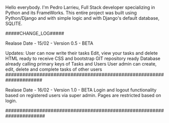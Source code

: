 Hello everybody. I'm Pedro Larrieu, Full Stack developer specializing
in Python and its FrameWorks. This entire project was built using
Python/Django and with simple logic and with Django's default database, SQLITE.

#####CHANGE_LOG#####

Realase Date - 15/02 - Version 0.5 - BETA

Updates:
User can now write their tasks
Edit, view your tasks and delete
HTML ready to receive CSS and bootstrap
GIT repository ready
Database already calling primary keys of Tasks and Users
User admin can create, edit, delete and complete tasks of other users
#####################################################################

Realase Date - 16/02 - Version 1.0 - BETA
Login and logout functionality based on registered users via super admin.
Pages are restricted based on login.

######################################################################
